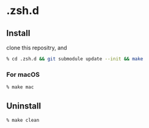 # .zsh.d

## Install
clone this repositry, and

```zsh
% cd .zsh.d && git submodule update --init && make
```

### For macOS

```zsh
% make mac
```

## Uninstall

```zsh
% make clean
```

